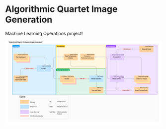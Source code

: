 # Algorithmic Quartet Image Generation

Machine Learning Operations project!

![Flow Chart of the pipeline](flow_chart.png)

